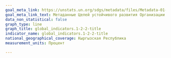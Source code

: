 ```yaml
---
goal_meta_link: https://unstats.un.org/sdgs/metadata/files/Metadata-01-02-02.pdf
goal_meta_link_text: Метаданные Целей устойчивого развития Организации Объединённых Наций (PDF 894 KB)
data_non_statistical: false
graph_type: line
graph_title: global_indicators.1-2-2-title
indicator_name: global_indicators.1-2-2-title
national_geographical_coverage: Кыргызская Республика
measurement_units: Процент

---
```

